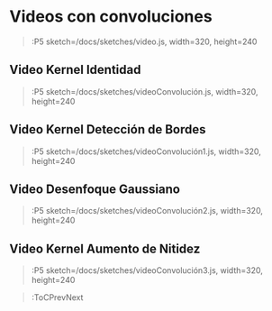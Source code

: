 # Videos con convoluciones

> :P5 sketch=/docs/sketches/video.js, width=320, height=240

## Video Kernel Identidad

> :P5 sketch=/docs/sketches/videoConvolución.js, width=320, height=240

## Video Kernel Detección de Bordes

> :P5 sketch=/docs/sketches/videoConvolución1.js, width=320, height=240

## Video Desenfoque Gaussiano
 
> :P5 sketch=/docs/sketches/videoConvolución2.js, width=320, height=240

## Video Kernel Aumento de Nitidez

> :P5 sketch=/docs/sketches/videoConvolución3.js, width=320, height=240

> :ToCPrevNext